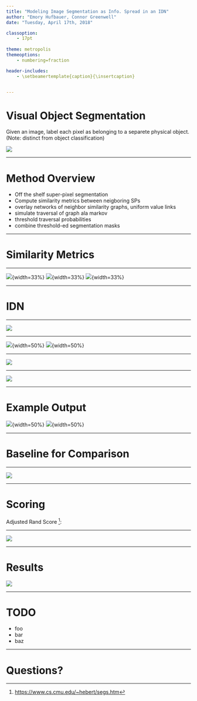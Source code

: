 ```yaml
---
title: "Modeling Image Segmentation as Info. Spread in an IDN"
author: "Emory Hufbauer, Connor Greenwell"
date: "Tuesday, April 17th, 2018"

classoption:
    - 17pt
    
theme: metropolis
themeoptions:
    - numbering=fraction

header-includes:
    - \setbeamertemplate{caption}{\insertcaption} 


---
```


# Visual Object Segmentation 

Given an image, label each pixel as belonging to a separete physical object.
(Note: distinct from object classification)

![](res/seg_ex.png)

---

# Method Overview

- Off the shelf super-pixel segmentation
- Compute similarity metrics between neigboring SPs
- overlay networks of neighbor similarity graphs, uniform value links
- simulate traversal of graph ala markov
- threshold traversal probabilities
- combine threshold-ed segmentation masks

---

# Similarity Metrics

---

![](res/input.png){width=33%}
![](res/alpha.png){width=33%}
![](res/beta.png){width=33%}

---

# IDN

---

![](res/ab_graphs.png)

---

![](res/only_alpha.png){width=50%}
![](res/only_beta.png){width=50%}

---

![](res/single_source.png)

---

![](res/many_sources.png)

---

# Example Output

![](res/ours_best.png){width=50%}
![](res/base_best.png){width=50%}

---

# Baseline for Comparison

---

![](res/searched.png)

---

# Scoring

Adjusted Rand Score [^npri]:

[^npri]: https://www.cs.cmu.edu/~hebert/segs.htm

---

![](res/ars_demo.png)

---

# Results

![](res/bars.png)

---

# TODO

- foo
- bar
- baz

---

# Questions?
